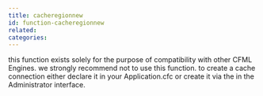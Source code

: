 ```yaml
---
title: cacheregionnew
id: function-cacheregionnew
related:
categories:
---
```


this function exists solely for the purpose of compatibility with other CFML Engines.  we strongly recommend not to use this function.
        to create a cache connection either declare it in your Application.cfc or create it via the in the Administrator interface.